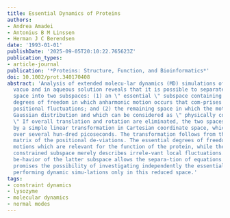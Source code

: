 ```yaml
---
title: Essential Dynamics of Proteins
authors:
- Andrea Amadei
- Antonius B M Linssen
- Herman J C Berendsen
date: '1993-01-01'
publishDate: '2025-09-05T20:10:22.765623Z'
publication_types:
- article-journal
publication: '*Proteins: Structure, Function, and Bioinformatics*'
doi: 10.1002/prot.340170408
abstract: 'Analysis of extended molecu-lar dynamics (MD) simulations of lysozyme in
  vacuo and in aqueous solution reveals that it is possible to separate the configurational
  space into two subspaces: (1) an \" essential \" subspace containing only a few
  degrees of freedom in which anharmonic motion occurs that com-prises most of the
  positional fluctuations; and (2) the remaining space in which the motion has a narrow
  Gaussian distribution and which can be considered as \" physically constrained.
  \" If overall translation and rotation are eliminated, the two spaces can be constructed
  by a simple linear transformation in Cartesian coordinate space, which remains valid
  over several hun-dred picoseconds. The transformation follows from the covariance
  matrix of the positional de-viations. The essential degrees of freedom seem to describe
  motions which are relevant for the function of the protein, while the physically
  constrained subspace merely describes irrele-vant local fluctuations. The near-constraint
  be-havior of the latter subspace allows the separa-tion of equations of motion and
  promises the possibility of investigating independently the essential space and
  performing dynamic simu-lations only in this reduced space.'
tags:
- constraint dynamics
- lysozyme
- molecular dynamics
- normal modes
---
```

